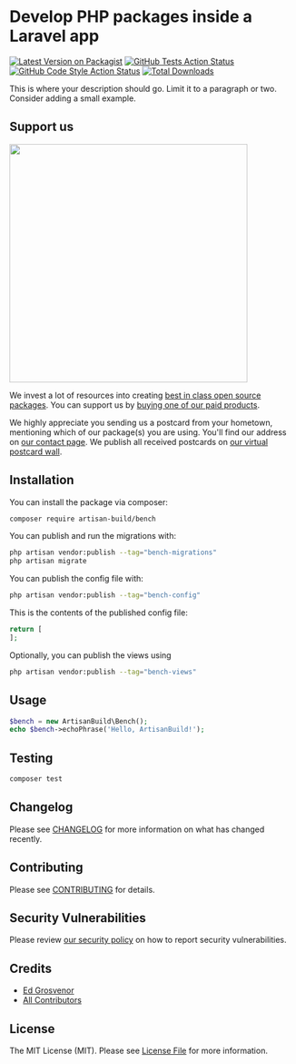 # Develop PHP packages inside a Laravel app

[![Latest Version on Packagist](https://img.shields.io/packagist/v/artisan-build/bench.svg?style=flat-square)](https://packagist.org/packages/artisan-build/bench)
[![GitHub Tests Action Status](https://img.shields.io/github/actions/workflow/status/artisan-build/bench/run-tests.yml?branch=main&label=tests&style=flat-square)](https://github.com/artisan-build/bench/actions?query=workflow%3Arun-tests+branch%3Amain)
[![GitHub Code Style Action Status](https://img.shields.io/github/actions/workflow/status/artisan-build/bench/fix-php-code-style-issues.yml?branch=main&label=code%20style&style=flat-square)](https://github.com/artisan-build/bench/actions?query=workflow%3A"Fix+PHP+code+style+issues"+branch%3Amain)
[![Total Downloads](https://img.shields.io/packagist/dt/artisan-build/bench.svg?style=flat-square)](https://packagist.org/packages/artisan-build/bench)

This is where your description should go. Limit it to a paragraph or two. Consider adding a small example.

## Support us

[<img src="https://github-ads.s3.eu-central-1.amazonaws.com/bench.jpg?t=1" width="419px" />](https://spatie.be/github-ad-click/bench)

We invest a lot of resources into creating [best in class open source packages](https://spatie.be/open-source). You can support us by [buying one of our paid products](https://spatie.be/open-source/support-us).

We highly appreciate you sending us a postcard from your hometown, mentioning which of our package(s) you are using. You'll find our address on [our contact page](https://spatie.be/about-us). We publish all received postcards on [our virtual postcard wall](https://spatie.be/open-source/postcards).

## Installation

You can install the package via composer:

```bash
composer require artisan-build/bench
```

You can publish and run the migrations with:

```bash
php artisan vendor:publish --tag="bench-migrations"
php artisan migrate
```

You can publish the config file with:

```bash
php artisan vendor:publish --tag="bench-config"
```

This is the contents of the published config file:

```php
return [
];
```

Optionally, you can publish the views using

```bash
php artisan vendor:publish --tag="bench-views"
```

## Usage

```php
$bench = new ArtisanBuild\Bench();
echo $bench->echoPhrase('Hello, ArtisanBuild!');
```

## Testing

```bash
composer test
```

## Changelog

Please see [CHANGELOG](CHANGELOG.md) for more information on what has changed recently.

## Contributing

Please see [CONTRIBUTING](CONTRIBUTING.md) for details.

## Security Vulnerabilities

Please review [our security policy](../../security/policy) on how to report security vulnerabilities.

## Credits

- [Ed Grosvenor](https://github.com/edgrosvenor)
- [All Contributors](../../contributors)

## License

The MIT License (MIT). Please see [License File](LICENSE.md) for more information.
